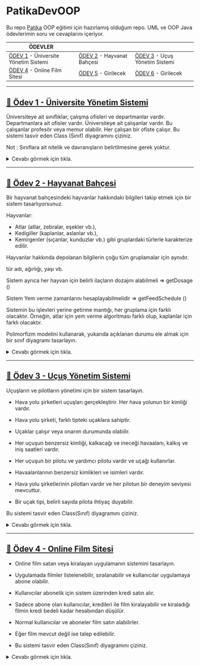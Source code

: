 # PatikaDevOOP

Bu repo [Patika](https://patika.dev) OOP eğitimi için hazırlamış olduğum repo. UML ve OOP Java ödevlerimin soru ve cevaplarını içeriyor.

| ÖDEVLER |  |  |
|-----|-----|-----|
| [ÖDEV 1](https://github.com/furkanaliunal/PatikaDevOOP#-%C3%B6dev-1---%C3%BCniversite-y%C3%B6netim-sistemi) - Üniversite Yönetim Sistemi | [ÖDEV 2](https://github.com/furkanaliunal/PatikaDevOOP#-%C3%B6dev-2---hayvanat-bah%C3%A7esi) - Hayvanat Bahçesi | [ÖDEV 3](https://github.com/furkanaliunal/PatikaDevOOP#-%C3%B6dev-3---u%C3%A7u%C5%9F-y%C3%B6netim-sistemi) - Uçuş Yönetim Sistemi
| [ÖDEV 4](https://github.com/furkanaliunal/PatikaDevOOP#-%C3%B6dev-1---%C3%BCniversite-y%C3%B6netim-sistemi) - Online Film Sitesi | [ÖDEV 5](#) - Girilecek | [ÖDEV 6](#) - Girilecek

---

## [📖 Ödev 1 - Üniversite Yönetim Sistemi](#-%C3%B6dev-1---%C3%BCniversite-y%C3%B6netim-sistemi)
Üniversiteye ait sınıflıklar, çalışma ofisleri ve departmanlar vardır.
Departmanlara ait ofisler vardır.
Üniversiteye ait çalışanlar vardır. Bu çalışanlar profesör veya memur olabilir.
Her çalışan bir ofiste çalışır.
Bu sistemi tasvir eden Class (Sınıf) diyagramını çiziniz.

Not : Sınıflara ait nitelik ve davranışların belirtilmesine gerek yoktur.

<details>
<summary>Cevabı görmek için tıkla.</summary>
  
![soru1](src/1.png)
</details>


---


## [📖 Ödev 2 - Hayvanat Bahçesi](#-%C3%B6dev-2---hayvanat-bah%C3%A7esi)
Bir hayvanat bahçesindeki hayvanlar hakkındaki bilgileri takip etmek için bir sistem tasarlıyorsunuz.

Hayvanlar:
- Atlar (atlar, zebralar, eşekler vb.),
- Kedigiller (kaplanlar, aslanlar vb.),
- Kemirgenler (sıçanlar, kunduzlar vb.) gibi gruplardaki türlerle karakterize edilir.

Hayvanlar hakkında depolanan bilgilerin çoğu tüm gruplamalar için aynıdır.

tür adı, ağırlığı, yaşı vb.

Sistem ayrıca her hayvan için belirli ilaçların dozajını alabilmeli => getDosage ()

Sistem Yem verme zamanlarını hesaplayabilmelidir => getFeedSchedule ()

Sistemin bu işlevleri yerine getirme mantığı, her gruplama için farklı olacaktır. Örneğin, atlar için yem verme algoritması farklı olup, kaplanlar için farklı olacaktır.

Polimorfizm modelini kullanarak, yukarıda açıklanan durumu ele almak için bir sınıf diyagramı tasarlayın.

<details>
<summary>Cevabı görmek için tıkla.</summary>
  
![soru1](src/2.png)
</details>


---


## [📖 Ödev 3 - Uçuş Yönetim Sistemi](#-%C3%B6dev-3---u%C3%A7u%C5%9F-y%C3%B6netim-sistemi)
Uçuşların ve pilotların yönetimi için bir sistem tasarlayın.

- Hava yolu şirketleri uçuşları gerçekleştirir. Her hava yolunun bir kimliği vardır.

- Hava yolu şirketi, farklı tipteki uçaklara sahiptir.

- Uçaklar çalışır veya onarım durumunda olabilir.

- Her uçuşun benzersiz kimliği, kalkacağı ve ineceği havaalanı, kalkış ve iniş saatleri vardır.

- Her uçuşun bir pilotu ve yardımcı pilotu vardır ve uçağı kullanırlar.

- Havaalanlarının benzersiz kimlikleri ve isimleri vardır.

- Hava yolu şirketlerinin pilotları vardır ve her pilotun bir deneyim seviyesi mevcuttur.

- Bir uçak tipi, belirli sayıda pilota ihtiyaç duyabilir.

Bu sistemi tasvir eden Class(Sınıf) diyagramını çiziniz.
<details>
<summary>Cevabı görmek için tıkla.</summary>
  
![soru1](src/3.png)
</details>



---


## [📖 Ödev 4 - Online Film Sitesi](#-%C3%B6dev-3---u%C3%A7u%C5%9F-y%C3%B6netim-sistemi)

- Online film satan veya kiralayan uygulamanın sistemini tasarlayın.

- Uygulamada filmler listelenebilir, sıralanabilir ve kullanıcılar uygulamaya abone olabilir.

- Kullanıcılar abonelik için sistem üzerinden kredi satın alır.

- Sadece abone olan kullanıcılar, kredileri ile film kiralayabilir ve kiraladığı filmin kredi bedeli kadar hesabından düşülür.

- Normal kullanıcılar ve aboneler film satın alabilirler.

- Eğer film mevcut değil ise talep edilebilir.

- Bu sistemi tasvir eden Class(Sınıf) diyagramını çiziniz.
<details>
<summary>Cevabı görmek için tıkla.</summary>
  
![soru1](src/4.png)
</details>



